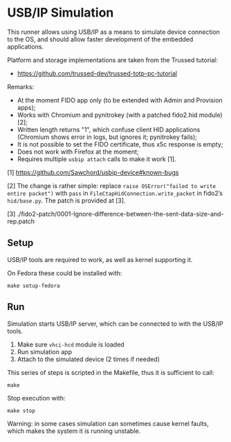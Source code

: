 # USB/IP Simulation

This runner allows using USB/IP as a means to simulate device connection
to the OS, and should allow faster development of the embedded applications.

Platform and storage implementations are taken from the Trussed tutorial:
- https://github.com/trussed-dev/trussed-totp-pc-tutorial

Remarks:
- At the moment FIDO app only (to be extended with Admin and Provision apps);
- Works with Chromium and pynitrokey (with a patched fido2.hid module) [2];
- Written length returns "1", which confuse client HID applications
  (Chromium shows error in logs, but ignores it; pynitrokey fails);
- It is not possible to set the FIDO certificate, thus x5c response
  is empty;
- Does not work with Firefox at the moment;
- Requires multiple `usbip attach` calls to make it work [1].

[1] https://github.com/Sawchord/usbip-device#known-bugs

[2] The change is rather simple: replace `raise OSError("failed to write entire packet")` with `pass` in `FileCtapHidConnection.write_packet` in fido2’s `hid/base.py`. The patch is provided at [3].

[3] ./fido2-patch/0001-Ignore-difference-between-the-sent-data-size-and-rep.patch

## Setup

USB/IP tools are required to work, as well as kernel supporting it.

On Fedora these could be installed with:
```
make setup-fedora
```

## Run 

Simulation starts USB/IP server, which can be connected to with the USB/IP tools. 
1. Make sure `vhci-hcd` module is loaded
2. Run simulation app
3. Attach to the simulated device (2 times if needed) 

This series of steps is scripted in the Makefile, thus it is sufficient to call:
```
make 
```

Stop execution with:
``` 
make stop
```

Warning: in some cases simulation can sometimes cause kernel faults, which makes the system it is running unstable.

